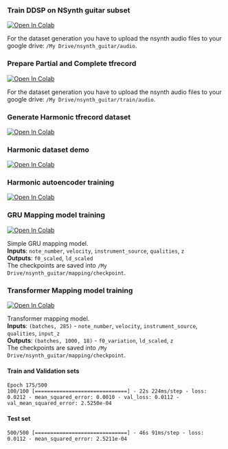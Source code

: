 ### Train DDSP on NSynth guitar subset
[![Open In Colab](https://colab.research.google.com/assets/colab-badge.svg)](https://colab.research.google.com/github/TheSoundOfAIOSR/rg_sound_generation/blob/main/members/fabio/train_ddsp_nsynth_guitar.ipynb)

For the dataset generation you have to upload the nsynth audio files to your google drive: `/My Drive/nsynth_guitar/audio`.

### Prepare Partial and Complete tfrecord
[![Open In Colab](https://colab.research.google.com/assets/colab-badge.svg)](https://colab.research.google.com/github/TheSoundOfAIOSR/rg_sound_generation/blob/main/members/fabio/prepare_partial_complete_tfrecord.ipynb)

For the dataset generation you have to upload the nsynth audio files to your google drive: `/My Drive/nsynth_guitar/train/audio`.

### Generate Harmonic tfrecord dataset
[![Open In Colab](https://colab.research.google.com/assets/colab-badge.svg)](https://colab.research.google.com/github/TheSoundOfAIOSR/rg_sound_generation/blob/main/members/fabio/generate_harmonic_dataset.ipynb)

### Harmonic dataset demo
[![Open In Colab](https://colab.research.google.com/assets/colab-badge.svg)](https://colab.research.google.com/github/TheSoundOfAIOSR/rg_sound_generation/blob/main/members/fabio/harmonic_dataset_demo.ipynb)

### Harmonic autoencoder training
[![Open In Colab](https://colab.research.google.com/assets/colab-badge.svg)](https://colab.research.google.com/github/TheSoundOfAIOSR/rg_sound_generation/blob/main/members/fabio/harmonic_autoencoder_model_training.ipynb)

### GRU Mapping model training
[![Open In Colab](https://colab.research.google.com/assets/colab-badge.svg)](https://colab.research.google.com/github/TheSoundOfAIOSR/rg_sound_generation/blob/main/members/fabio/gru_mapping_model_training.ipynb)

Simple GRU mapping model.  
**Inputs**: `note_number`, `velocity`, `instrument_source`, `qualities`, `z`  
**Outputs**: `f0_scaled`, `ld_scaled`  
The checkpoints are saved into `/My Drive/nsynth_guitar/mapping/checkpoint`.

### Transformer Mapping model training
[![Open In Colab](https://colab.research.google.com/assets/colab-badge.svg)](https://colab.research.google.com/github/TheSoundOfAIOSR/rg_sound_generation/blob/main/members/fabio/transformer_mapping_model_training.ipynb)

Transformer mapping model.  
**Inputs**: `(batches, 285)` - `note_number`, `velocity`, `instrument_source`, `qualities`, `input_z`  
**Outputs**: `(batches, 1000, 18)` - `f0_variation`, `ld_scaled`, `z`  
The checkpoints are saved into `/My Drive/nsynth_guitar/mapping/checkpoint`.

#### Train and Validation sets
```
Epoch 175/500
100/100 [==============================] - 22s 224ms/step - loss: 0.0212 - mean_squared_error: 0.0010 - val_loss: 0.0112 - val_mean_squared_error: 2.5250e-04
```

#### Test set
```
500/500 [==============================] - 46s 91ms/step - loss: 0.0112 - mean_squared_error: 2.5211e-04
```
